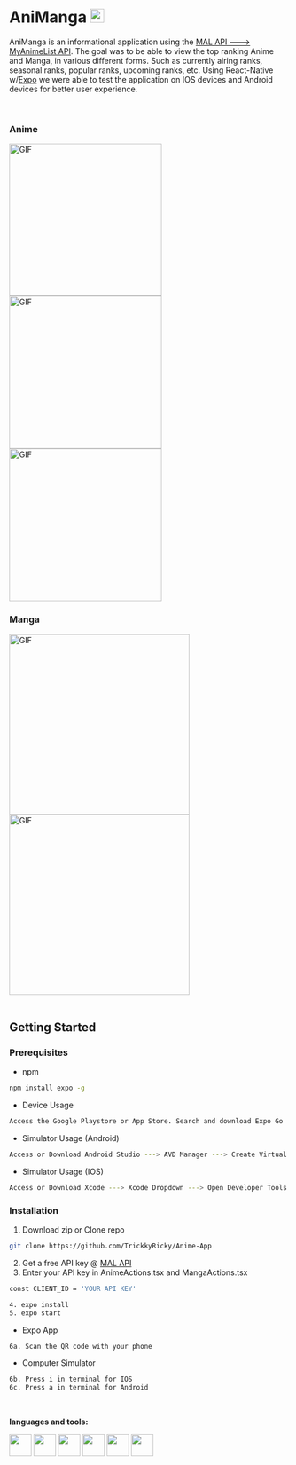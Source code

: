 # AniManga <img src="https://media.giphy.com/media/hvRJCLFzcasrR4ia7z/giphy.gif" width="25px">

AniManga is an informational application using the [MAL API ---> MyAnimeList API](https://myanimelist.net/apiconfig/references/api/v2). The goal was to be able to view the
top ranking Anime and Manga, in various different forms. Such as currently airing ranks, seasonal ranks, popular ranks, upcoming ranks, etc. Using React-Native w/[Expo](https://expo.dev/) we were able to test the application on IOS devices and Android devices for better user experience.

<br/>

### Anime

<div>
    <img align="top" alt="GIF" src="https://github.com/TrickkyRicky/Anime-App/blob/main/Readme/Anime.png" width="275" />
    <img align="top" alt="GIF" src="https://github.com/TrickkyRicky/Anime-App/blob/main/Readme/AnimeDetails2.png" width="275" />
    <img align="top" alt="GIF" src="https://github.com/TrickkyRicky/Anime-App/blob/main/Readme/AnimeDetails.png" width="275" />
</div>

### Manga

<div>
    <img align="top" alt="GIF" src="https://github.com/TrickkyRicky/Anime-App/blob/main/Readme/Manga.png" width="325" height="auto" />
    <img align="top" alt="GIF" src="https://github.com/TrickkyRicky/Anime-App/blob/main/Readme/MangaDetail.png" width="325" height="auto" />
</div>

<br/>

## Getting Started

### Prerequisites

- npm

```sh
npm install expo -g
```

- Device Usage

```sh
Access the Google Playstore or App Store. Search and download Expo Go
```

- Simulator Usage (Android)

```sh
Access or Download Android Studio ---> AVD Manager ---> Create Virtual Device w/Play Store
```

- Simulator Usage (IOS)

```sh
Access or Download Xcode ---> Xcode Dropdown ---> Open Developer Tools ---> Simulator
```

### Installation

1. Download zip or Clone repo

```sh
git clone https://github.com/TrickkyRicky/Anime-App
```

2. Get a free API key @ [MAL API](https://myanimelist.net/login.php?from=%2Fapiconfig&account_policy=AP1)
3. Enter your API key in AnimeActions.tsx and MangaActions.tsx

```sh
const CLIENT_ID = 'YOUR API KEY'
```

```sh
4. expo install
5. expo start
```

- Expo App

```sh
6a. Scan the QR code with your phone
```

- Computer Simulator

```sh
6b. Press i in terminal for IOS
6c. Press a in terminal for Android
```

<br/>

**languages and tools:**

<div style="display:block;">
<code><img height="40" src="https://raw.githubusercontent.com/github/explore/80688e429a7d4ef2fca1e82350fe8e3517d3494d/topics/typescript/typescript.png"></code>
<code><img height="40" src="https://raw.githubusercontent.com/github/explore/80688e429a7d4ef2fca1e82350fe8e3517d3494d/topics/react-native/react-native.png"></code>
<code><img height="40" src="https://raw.githubusercontent.com/github/explore/80688e429a7d4ef2fca1e82350fe8e3517d3494d/topics/redux/redux.png"></code>
<code><img height="40" src="https://reactnavigation.org/img/spiro.svg"></code>
<code><img height="40" src="https://static.expo.dev/static/brand/square-512x512.png"></code>
<code><img height="40" src="https://raw.githubusercontent.com/github/explore/80688e429a7d4ef2fca1e82350fe8e3517d3494d/topics/git/git.png"></code>
</div>
